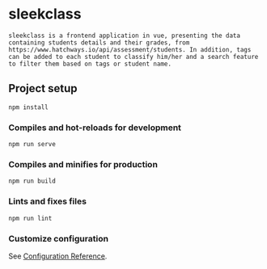 # sleekclass

```
sleekclass is a frontend application in vue, presenting the data containing students details and their grades, from https://www.hatchways.io/api/assessment/students. In addition, tags can be added to each student to classify him/her and a search feature to filter them based on tags or student name.
```

## Project setup

```
npm install
```

### Compiles and hot-reloads for development

```
npm run serve
```

### Compiles and minifies for production

```
npm run build
```

### Lints and fixes files

```
npm run lint
```

### Customize configuration

See [Configuration Reference](https://cli.vuejs.org/config/).

